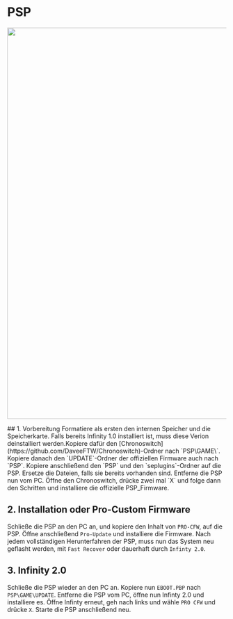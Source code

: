 # PSP
<p align="center">
  <img src="https://thumbs2.imgbox.com/56/b4/bKmprS8i_t.png" width="900px">
</p>
## 1. Vorbereitung
Formatiere als ersten den internen Speicher und die Speicherkarte. Falls bereits Infinity 1.0 installiert ist, muss diese Verion deinstalliert werden.Kopiere dafür den [Chronoswitch](https://github.com/DaveeFTW/Chronoswitch)-Ordner nach `PSP\GAME\`. Kopiere danach den `UPDATE`-Ordner der offiziellen Firmware auch nach `PSP`. Kopiere anschließend den `PSP` und den `seplugins`-Ordner auf die PSP. Ersetze die Dateien, falls sie bereits vorhanden sind. Entferne die PSP nun vom PC. Öffne den Chronoswitch, drücke zwei mal `X` und folge dann den Schritten und installiere die offizielle PSP_Firmware. 

## 2. Installation oder Pro-Custom Firmware
Schließe die PSP an den PC an, und kopiere den Inhalt von `PRO-CFW`, auf die PSP. Öffne anschließend `Pro-Update` und installiere die Firmware. Nach jedem vollständigen Herunterfahren der PSP, muss nun das System neu geflasht werden, mit `Fast Recover` oder dauerhaft durch `Infinty 2.0`. 

## 3. Infinity 2.0
Schließe die PSP wieder an den PC an. Kopiere nun `EBOOT.PBP` nach `PSP\GAME\UPDATE`. Entferne die PSP vom PC, öffne nun Infinty 2.0 und installiere es. Öffne Infinty erneut, geh nach links und wähle `PRO CFW` und drücke `X`. Starte die PSP anschließend neu.